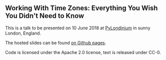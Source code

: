 ## Working With Time Zones: Everything You Wish You Didn't Need to Know

This is a talk to be presented on 10 June 2018 at [PyLondinium](pylondinium.org) in sunny London, England.

The hosted slides can be found [on Github pages](https://pganssle.github.io/pylondinium-2018-timezones-talk).

Code is licensed under the Apache 2.0 license, text is released under CC-0.
